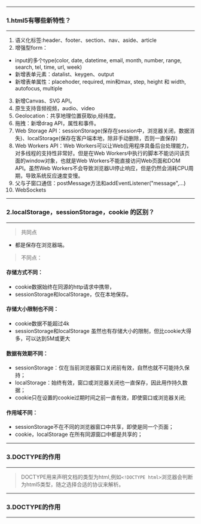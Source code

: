 
----
### <a id="html_1">1.html5有哪些新特性？</a>
-----

1. 语义化标签:header、footer、section、nav、aside、article
2. 增强型form：
* input的多个type(color, date, datetime, email, month, number, range, search, tel, time, url, week)
* 新增表单元素：datalist、keygen、output
* 新增表单属性：placehoder, required, min和max, step, height 和 width, autofocus, multiple
3. 新增Canvas、SVG API。
4. 原生支持音频视频，audio、video
5. Geolocation：共享地理位置获取ip,经纬度。
6. 拖拽：新增drag API，属性和事件。
8. Web Storage API：sessionStorage(保存在session中，浏览器关闭，数据消失)、localStorage(保存在客户端本地，除非手动删除，否则一直保存)
9. Web Workers API：Web Workers可以让Web应用程序具备后台处理能力，对多线程的支持性非常好。但是在Web Workers中执行的脚本不能访问该页面的window对象，也就是Web Workers不能直接访问Web页面和DOM API。虽然Web Workers不会导致浏览器UI停止响应，但是仍然会消耗CPU周期，导致系统反应速度变慢。
10. 父与子窗口通信：postMessage方法和addEventListener("message",...)
11. WebSockets

----
### 2.localStorage，sessionStorage，cookie 的区别？
----

> 共同点
* 都是保存在浏览器端。

> 不同点：
#### 存储方式不同：
* cookie数据始终在同源的http请求中携带，
* sessionStorage和localStorage，仅在本地保存。
#### 存储大小限制也不同：
* cookie数据不能超过4k
* sessionStorage和localStorage 虽然也有存储大小的限制，但比cookie大得多，可以达到5M或更大
#### 数据有效期不同：
* sessionStorage：仅在当前浏览器窗口关闭前有效，自然也就不可能持久保持；
* localStorage：始终有效，窗口或浏览器关闭也一直保存，因此用作持久数据；
* cookie只在设置的cookie过期时间之前一直有效，即使窗口或浏览器关闭;
#### 作用域不同：
* sessionStorage不在不同的浏览器窗口中共享，即使是同一个页面；
* cookie，localStorage 在所有同源窗口中都是共享的；


----
### 3.DOCTYPE的作用
----

> DOCTYPE用来声明文档的类型为html,例如```<!DOCTYPE html>```浏览器会判断为html5类型，随之选择合适的协议来解析。

----
### 3.DOCTYPE的作用
----